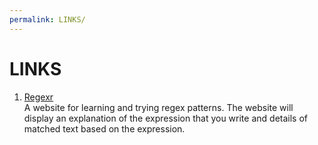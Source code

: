 ```yaml
---
permalink: LINKS/
---
```


# LINKS
1. [Regexr](https://regexr.com/)<br/>
A website for learning and trying regex patterns. The website will display an explanation of the expression that you write and details of matched text based on the expression.
